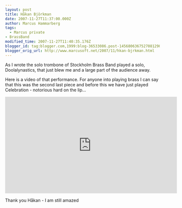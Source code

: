 ```yaml
---
layout: post
title: Håkan Björkman
date: 2007-11-27T11:37:00.000Z
author: Marcus Hammarberg
tags:
  - Marcus private
- BrassBand
modified_time: 2007-11-27T11:40:35.176Z
blogger_id: tag:blogger.com,1999:blog-36533086.post-1456806367527081290
blogger_orig_url: http://www.marcusoft.net/2007/11/hkan-bjrkman.html
---
```


As I wrote the solo trombone of Stockholm Brass Band played a solo, Doolalynastics, that just blew me and a large part of the audience away.

Here is a video of that performance. For anyone into playing brass I can say that this was the second last piece and before this we have just played Celebration - notorious hard on the lip...

<iframe width="560" height="315" src="https://www.youtube.com/embed/gmJHK_y3NF4?si=3G16B6xVnc_QQXef" title="YouTube video player" frameborder="0" allow="accelerometer; autoplay; clipboard-write; encrypted-media; gyroscope; picture-in-picture; web-share" referrerpolicy="strict-origin-when-cross-origin" allowfullscreen></iframe>

Thank you Håkan - I am still amazed
